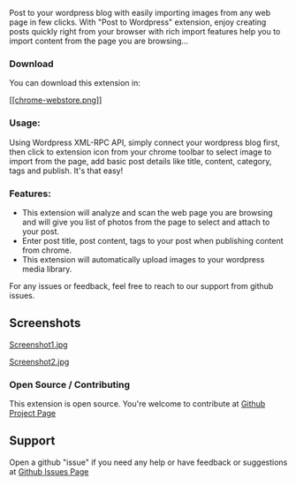 Post to your wordpress blog with easily importing images from any web page in few clicks. With "Post to Wordpress" extension, enjoy creating posts quickly right from your browser with rich import features help you to import content from the page you are browsing...

### Download

You can download this extension in:

[[[chrome-webstore.png]]](https://chrome.google.com/webstore/detail/ahafakenhihgocjlhlekkbnchkjonkhl?hl=en)

### Usage:

Using Wordpress XML-RPC API, simply connect your wordpress blog first, then click to extension icon from your chrome toolbar to select image to import from the page, add basic post details like title, content, category, tags and publish. It's that easy!

### Features:

- This extension will analyze and scan the web page you are browsing and will give you list of photos from the page to select and attach to your post.
- Enter post title, post content, tags to your post when publishing content from chrome.
- This extension will automatically upload images to your wordpress media library.

For any issues or feedback, feel free to reach to our support from github issues.

## Screenshots

[Screenshot1.jpg](Screenshot1.jpg)

[Screenshot2.jpg](Screenshot2.jpg)

### Open Source / Contributing

This extension is open source. You're welcome to contribute at [Github Project Page](http://github.com/mfyz/chrome-ext-wp-post)

## Support

Open a github "issue" if you need any help or have feedback or suggestions at [Github Issues Page](http://github.com/mfyz/chrome-ext-wp-post/issues)
